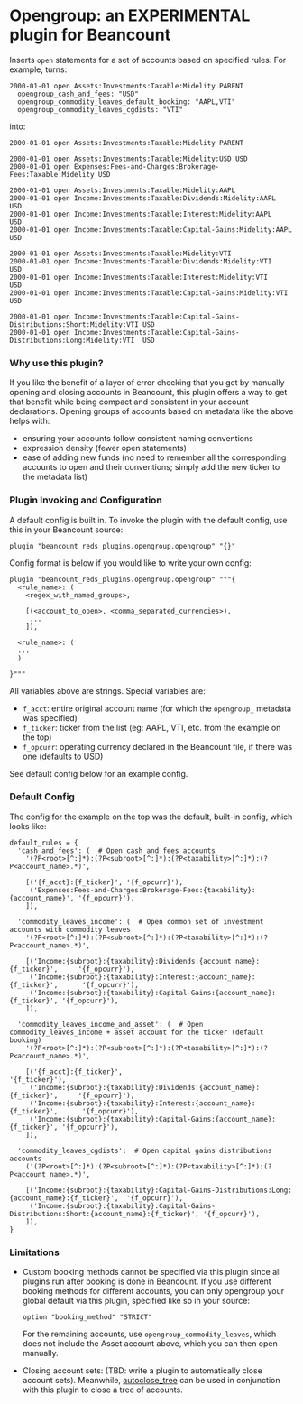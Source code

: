 # Opengroup: an EXPERIMENTAL plugin for Beancount

Inserts `open` statements for a set of accounts based on specified rules. For example,
turns:

```
2000-01-01 open Assets:Investments:Taxable:Midelity PARENT
  opengroup_cash_and_fees: "USD"
  opengroup_commodity_leaves_default_booking: "AAPL,VTI"
  opengroup_commodity_leaves_cgdists: "VTI"
```

into:

```
2000-01-01 open Assets:Investments:Taxable:Midelity PARENT

2000-01-01 open Assets:Investments:Taxable:Midelity:USD USD
2000-01-01 open Expenses:Fees-and-Charges:Brokerage-Fees:Taxable:Midelity USD

2000-01-01 open Assets:Investments:Taxable:Midelity:AAPL
2000-01-01 open Income:Investments:Taxable:Dividends:Midelity:AAPL     USD
2000-01-01 open Income:Investments:Taxable:Interest:Midelity:AAPL      USD
2000-01-01 open Income:Investments:Taxable:Capital-Gains:Midelity:AAPL USD

2000-01-01 open Assets:Investments:Taxable:Midelity:VTI
2000-01-01 open Income:Investments:Taxable:Dividends:Midelity:VTI      USD
2000-01-01 open Income:Investments:Taxable:Interest:Midelity:VTI       USD
2000-01-01 open Income:Investments:Taxable:Capital-Gains:Midelity:VTI  USD

2000-01-01 open Income:Investments:Taxable:Capital-Gains-Distributions:Short:Midelity:VTI USD
2000-01-01 open Income:Investments:Taxable:Capital-Gains-Distributions:Long:Midelity:VTI  USD
```

### Why use this plugin?

If you like the benefit of a layer of error checking that you get by manually opening
and closing accounts in Beancount, this plugin offers a way to get that benefit while
being compact and consistent in your account declarations. Opening groups of accounts
based on metadata like the above helps with:

- ensuring your accounts follow consistent naming conventions
- expression density (fewer open statements)
- ease of adding new funds (no need to remember all the corresponding accounts to open
  and their conventions; simply add the new ticker to the metadata list)

### Plugin Invoking and Configuration

A default config is built in. To invoke the plugin with the default config, use this in
your Beancount source:

```
plugin "beancount_reds_plugins.opengroup.opengroup" "{}"
```

Config format is below if you would like to write your own config:


```
plugin "beancount_reds_plugins.opengroup.opengroup" """{
  <rule_name>: (
    <regex_with_named_groups>,

    [(<account_to_open>, <comma_separated_currencies>),
     ...
    ]),
    
  <rule_name>: (
  ...
  )
  
}"""
```
    
All variables above are strings. Special variables are:
- `f_acct`: entire original account name (for which the `opengroup_` metadata was
  specified)
- `f_ticker`: ticker from the list (eg: AAPL, VTI, etc. from the example on the top)
- `f_opcurr`: operating currency declared in the Beancount file, if there was one
  (defaults to USD)

See default config below for an example config. 

### Default Config

The config for the example on the top was the default, built-in config, which looks like:

```
default_rules = {
  'cash_and_fees': (  # Open cash and fees accounts
    '(?P<root>[^:]*):(?P<subroot>[^:]*):(?P<taxability>[^:]*):(?P<account_name>.*)',

    [('{f_acct}:{f_ticker}', '{f_opcurr}'),
     ('Expenses:Fees-and-Charges:Brokerage-Fees:{taxability}:{account_name}', '{f_opcurr}'),
    ]),

  'commodity_leaves_income': (  # Open common set of investment accounts with commodity leaves
    '(?P<root>[^:]*):(?P<subroot>[^:]*):(?P<taxability>[^:]*):(?P<account_name>.*)',

    [('Income:{subroot}:{taxability}:Dividends:{account_name}:{f_ticker}',     '{f_opcurr}'),
     ('Income:{subroot}:{taxability}:Interest:{account_name}:{f_ticker}',      '{f_opcurr}'),
     ('Income:{subroot}:{taxability}:Capital-Gains:{account_name}:{f_ticker}', '{f_opcurr}'),
    ]),

  'commodity_leaves_income_and_asset': (  # Open commodity_leaves_income + asset account for the ticker (default booking)
    '(?P<root>[^:]*):(?P<subroot>[^:]*):(?P<taxability>[^:]*):(?P<account_name>.*)',

    [('{f_acct}:{f_ticker}',                                                   '{f_ticker}'),
     ('Income:{subroot}:{taxability}:Dividends:{account_name}:{f_ticker}',     '{f_opcurr}'),
     ('Income:{subroot}:{taxability}:Interest:{account_name}:{f_ticker}',      '{f_opcurr}'),
     ('Income:{subroot}:{taxability}:Capital-Gains:{account_name}:{f_ticker}', '{f_opcurr}'),
    ]),

  'commodity_leaves_cgdists':  # Open capital gains distributions accounts
    ('(?P<root>[^:]*):(?P<subroot>[^:]*):(?P<taxability>[^:]*):(?P<account_name>.*)',

    [('Income:{subroot}:{taxability}:Capital-Gains-Distributions:Long:{account_name}:{f_ticker}',  '{f_opcurr}'),
     ('Income:{subroot}:{taxability}:Capital-Gains-Distributions:Short:{account_name}:{f_ticker}', '{f_opcurr}'),
    ]),
}
```

### Limitations

- Custom booking methods cannot be specified via this plugin since all plugins run after
  booking is done in Beancount. If you use different booking methods for different
  accounts, you can only opengroup your global default via this plugin, specified like so
  in your source:
     
  ```
  option "booking_method" "STRICT"
  ```
     
  For the remaining accounts, use `opengroup_commodity_leaves`, which does not include the
  Asset account above, which you can then open manually.

- Closing account sets: (TBD: write a plugin to automatically close account sets).
  Meanwhile, [autoclose_tree](https://github.com/redstreet/beancount_reds_plugins/tree/main/beancount_reds_plugins/autoclose_tree#readme)
  can be used in conjunction with this plugin to close a tree of accounts.
